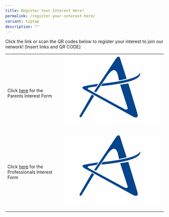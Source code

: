 ```yaml
---
title: Register Your Interest Here!
permalink: /register-your-interest-here/
variant: tiptap
description: ""
---
```

<p>Click the link or scan the QR codes below to register your interest to
join our network! [Insert links and QR CODE]</p>
<table style="minWidth: 50px">
<colgroup>
<col>
<col>
</colgroup>
<tbody>
<tr>
<td rowspan="1" colspan="1">
<p>Click <u>here</u> for the Parents Interest Form</p>
<p></p>
<p></p>
</td>
<td rowspan="1" colspan="1">
<div class="isomer-image-wrapper">
<img style="width: 100%" height="auto" width="100%" alt="" src="/images/AC_Logo_20240912_blue_1.jpg">
</div>
<p></p>
</td>
</tr>
<tr>
<td rowspan="1" colspan="1">
<p>Click <u>here</u> for the Professionals Interest Form</p>
</td>
<td rowspan="1" colspan="1">
<div class="isomer-image-wrapper">
<img style="width: 100%" height="auto" width="100%" alt="" src="/images/AC_Logo_20240912_blue_1.jpg">
</div>
<p></p>
</td>
</tr>
</tbody>
</table>
<p></p>